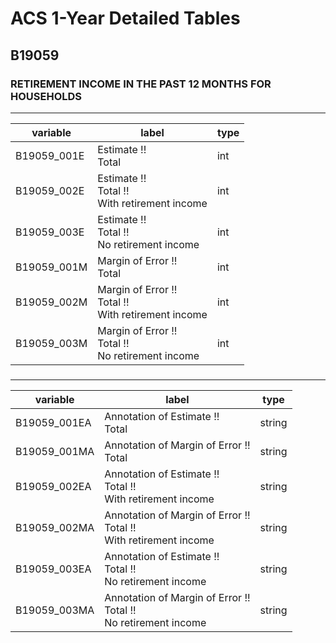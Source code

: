 # ACS 1-Year Detailed Tables

## B19059

### RETIREMENT INCOME IN THE PAST 12 MONTHS FOR HOUSEHOLDS

___

| variable | label | type |
| ----- | ----- | ----- |
| B19059_001E | Estimate !!<br>Total | int |
| B19059_002E | Estimate !!<br>Total !!<br>With retirement income | int |
| B19059_003E | Estimate !!<br>Total !!<br>No retirement income | int |
| B19059_001M | Margin of Error !!<br>Total | int |
| B19059_002M | Margin of Error !!<br>Total !!<br>With retirement income | int |
| B19059_003M | Margin of Error !!<br>Total !!<br>No retirement income | int |
### 

___

| variable | label | type |
| ----- | ----- | ----- |
| B19059_001EA | Annotation of Estimate !!<br>Total | string |
| B19059_001MA | Annotation of Margin of Error !!<br>Total | string |
| B19059_002EA | Annotation of Estimate !!<br>Total !!<br>With retirement income | string |
| B19059_002MA | Annotation of Margin of Error !!<br>Total !!<br>With retirement income | string |
| B19059_003EA | Annotation of Estimate !!<br>Total !!<br>No retirement income | string |
| B19059_003MA | Annotation of Margin of Error !!<br>Total !!<br>No retirement income | string |

